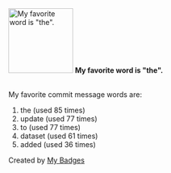 <img src="https://my-badges.github.io/my-badges/favorite-word.png" alt="My favorite word is &quot;the&quot;." title="My favorite word is &quot;the&quot;." width="128">
<strong>My favorite word is &quot;the&quot;.</strong>
<br><br>

My favorite commit message words are:

1. the (used 85 times)
2. update (used 77 times)
3. to (used 77 times)
4. dataset (used 61 times)
5. added (used 36 times)


Created by <a href="https://github.com/my-badges/my-badges">My Badges</a>